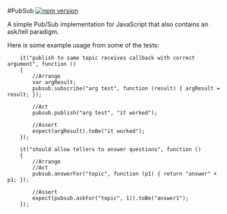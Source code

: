 #PubSub
[![npm version](https://badge.fury.io/js/js-pubsub.svg)](https://badge.fury.io/js/js-pubsub)

A simple Pub/Sub implementation for JavaScript that also contains an ask/tell paradigm.


Here is some example usage from some of the tests:

        it("publish to same topic receives callback with correct argument", function ()
        {
            //Arrange
            var argResult;
            pubsub.subscribe("arg test", function (result) { argResult = result; });

            //Act
            pubsub.publish("arg test", "it worked");

            //Assert
            expect(argResult).toBe("it worked");
        });
        
        it("should allow tellers to answer questions", function ()
        {
            //Arrange
            //Act
            pubsub.answerFor("topic", function (p1) { return "answer" + p1; });

            //Assert
            expect(pubsub.askFor("topic", 1)).toBe("answer1");
        });
